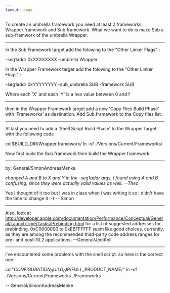 ```yaml
---
layout: page
---
```


 

To create an umbrella framework you need at least 2 frameworks: Wrapper.framework and Sub.framework. What we want to do is make Sub a sub-framwork of the umbrella Wrapper.

----

In the Sub Framework target add the folowing to the "Other Linker Flags" : 
    
-seg1addr 0xXXXXXXXX -umbrella Wrapper

In the Wrapper Framework target add the folowing to the "Other Linker Flags" : 
    
-seg1addr 0xYYYYYYYY -sub_umbrella SUB -framework SUB

Where each 'X' and each 'Y' is a hex value between 0 and f

----

then in the Wrapper Framework target add a new 'Copy Files Build Phase' with 'Frameworks' as destination. Add Sub.framework to the Copy files list.

----

At last you need to add a 'Shell Script Build Phase' to the Wrapper target with the following code
    
cd $BUILD_DIR/Wrapper.framework/
ln -sf ./Versions/Current/Frameworks/


Now first build the Sub.framework then build the Wrapper.framework

----

by: General/SimonAndreasMenke

*changed A and B to X and Y in the -seg1addr args, I found using A and B confusing, since they were actually valid values as well. --Theo* 

Yes I thought of it too but i was in class when i was writing it so i didn't have the time to change it :-) -- Simon

----
Also, look at http://developer.apple.com/documentation/Performance/Conceptual/General/LaunchTime/Tasks/Prebinding.html for a list of suggested addresses for prebinding.     0xC0000000 to     0xEBFFFFFF seem like good choices, currently, as they are among the recommended third-party code address ranges for pre- and post-10.2 applications. --General/JediKnil

----

i've encountered some problems with the shell script. so here is the correct one:
    
cd "$CONFIGURATION_BUILD_DIR/$FULL_PRODUCT_NAME/"
ln -sf ./Versions/Current/Frameworks ./Frameworks

-- General/SimonAndreasMenke